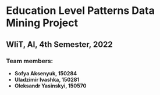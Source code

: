 # Education Level Patterns Data Mining Project
## WIiT, AI, 4th Semester, 2022
### Team members: 
 - **Sofya Aksenyuk, 150284**
 - **Uladzimir Ivashka, 150281**
 - **Oleksandr Yasinskyi, 150570**
